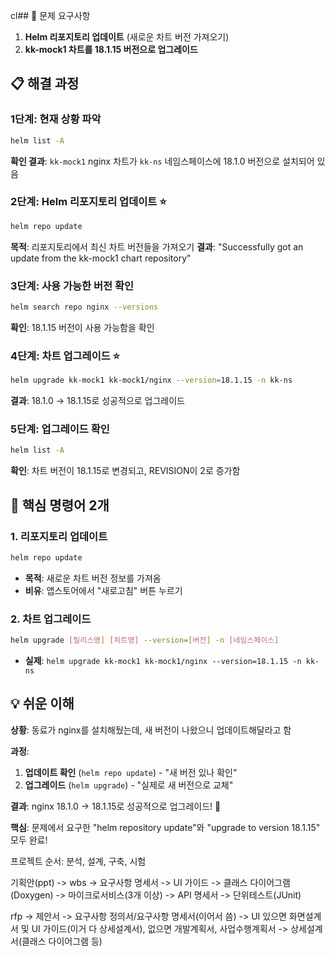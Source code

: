 cl## 🎯 문제 요구사항

1. **Helm 리포지토리 업데이트** (새로운 차트 버전 가져오기)
2. **kk-mock1 차트를 18.1.15 버전으로 업그레이드**

## 📋 해결 과정

### 1단계: 현재 상황 파악

```bash
helm list -A
```

**확인 결과**: `kk-mock1` nginx 차트가 `kk-ns` 네임스페이스에 18.1.0 버전으로 설치되어 있음

### 2단계: Helm 리포지토리 업데이트 ⭐

```bash
helm repo update
```

**목적**: 리포지토리에서 최신 차트 버전들을 가져오기
**결과**: "Successfully got an update from the kk-mock1 chart repository"

### 3단계: 사용 가능한 버전 확인

```bash
helm search repo nginx --versions
```

**확인**: 18.1.15 버전이 사용 가능함을 확인

### 4단계: 차트 업그레이드 ⭐

```bash
helm upgrade kk-mock1 kk-mock1/nginx --version=18.1.15 -n kk-ns
```

**결과**: 18.1.0 → 18.1.15로 성공적으로 업그레이드

### 5단계: 업그레이드 확인

```bash
helm list -A
```

**확인**: 차트 버전이 18.1.15로 변경되고, REVISION이 2로 증가함

## 🔑 핵심 명령어 2개

### 1. 리포지토리 업데이트

```bash
helm repo update
```

- **목적**: 새로운 차트 버전 정보를 가져옴
- **비유**: 앱스토어에서 "새로고침" 버튼 누르기

### 2. 차트 업그레이드

```bash
helm upgrade [릴리스명] [차트명] --version=[버전] -n [네임스페이스]
```

- **실제**: `helm upgrade kk-mock1 kk-mock1/nginx --version=18.1.15 -n kk-ns`

## 💡 쉬운 이해

**상황**: 동료가 nginx를 설치해뒀는데, 새 버전이 나왔으니 업데이트해달라고 함

**과정**:

1. **업데이트 확인** (`helm repo update`) - "새 버전 있나 확인"
2. **업그레이드** (`helm upgrade`) - "실제로 새 버전으로 교체"

**결과**: nginx 18.1.0 → 18.1.15로 성공적으로 업그레이드! 🎉

**핵심**: 문제에서 요구한 "helm repository update"와 "upgrade to version 18.1.15" 모두 완료!


프로젝트 순서: 분석, 설계, 구축, 시험

기획안(ppt) -> wbs -> 요구사항 명세서 -> UI 가이드 -> 클래스 다이어그램(Doxygen) -> 마이크로서비스(3개 이상) -> API 명세서 -> 단위테스트(JUnit)

rfp -> 제안서 -> 요구사항 정의서/요구사항 명세서(이어서 씀) -> UI 있으면 화면설계서 및 UI 가이드(이거 다 상세설계서), 없으면 개발계획서, 사업수행계획서 -> 상세설계서(클래스 다이어그램 등)
